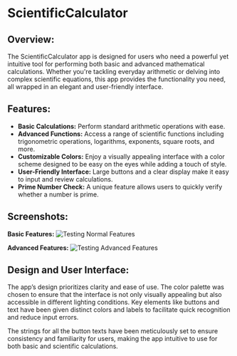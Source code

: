 # ScientificCalculator

## Overview:
The ScientificCalculator app is designed for users who need a powerful yet intuitive tool for performing both basic and advanced mathematical calculations. Whether you're tackling everyday arithmetic or delving into complex scientific equations, this app provides the functionality you need, all wrapped in an elegant and user-friendly interface.

## Features:
- **Basic Calculations:** Perform standard arithmetic operations with ease.
- **Advanced Functions:** Access a range of scientific functions including trigonometric operations, logarithms, exponents, square roots, and more.
- **Customizable Colors:** Enjoy a visually appealing interface with a color scheme designed to be easy on the eyes while adding a touch of style.
- **User-Friendly Interface:** Large buttons and a clear display make it easy to input and review calculations.
- **Prime Number Check:** A unique feature allows users to quickly verify whether a number is prime.

## Screenshots:

**Basic Features:**
![Testing Normal Features](https://github.com/user-attachments/assets/975ffb16-3a11-4d6e-839e-2168f7cc46ee)

**Advanced Features:**
![Testing Advanced Features](https://github.com/user-attachments/assets/89dbece0-d23e-4ff0-8f7f-21ab8802bf5f)

## Design and User Interface:
The app’s design prioritizes clarity and ease of use. The color palette was chosen to ensure that the interface is not only visually appealing but also accessible in different lighting conditions. Key elements like buttons and text have been given distinct colors and labels to facilitate quick recognition and reduce input errors.

The strings for all the button texts have been meticulously set to ensure consistency and familiarity for users, making the app intuitive to use for both basic and scientific calculations.
